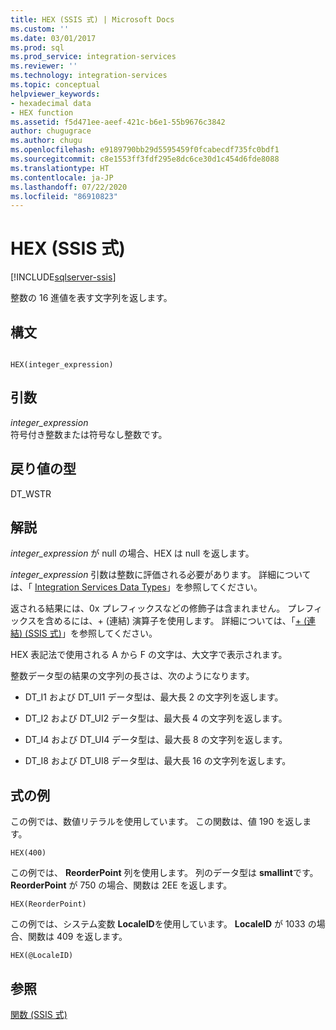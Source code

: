 ```yaml
---
title: HEX (SSIS 式) | Microsoft Docs
ms.custom: ''
ms.date: 03/01/2017
ms.prod: sql
ms.prod_service: integration-services
ms.reviewer: ''
ms.technology: integration-services
ms.topic: conceptual
helpviewer_keywords:
- hexadecimal data
- HEX function
ms.assetid: f5d471ee-aeef-421c-b6e1-55b9676c3842
author: chugugrace
ms.author: chugu
ms.openlocfilehash: e9189790bb29d5595459f0fcabecdf735fc0bdf1
ms.sourcegitcommit: c8e1553ff3fdf295e8dc6ce30d1c454d6fde8088
ms.translationtype: HT
ms.contentlocale: ja-JP
ms.lasthandoff: 07/22/2020
ms.locfileid: "86910823"
---
```

# <a name="hex-ssis-expression"></a>HEX (SSIS 式)

[!INCLUDE[sqlserver-ssis](../../includes/applies-to-version/sqlserver-ssis.md)]


  整数の 16 進値を表す文字列を返します。  
  
## <a name="syntax"></a>構文  
  
```  
  
HEX(integer_expression)  
```  
  
## <a name="arguments"></a>引数  
 *integer_expression*  
 符号付き整数または符号なし整数です。  
  
## <a name="result-types"></a>戻り値の型  
 DT_WSTR  
  
## <a name="remarks"></a>解説  
 *integer_expression* が null の場合、HEX は null を返します。  
  
 *integer_expression* 引数は整数に評価される必要があります。 詳細については、「 [Integration Services Data Types](../../integration-services/data-flow/integration-services-data-types.md)」を参照してください。  
  
 返される結果には、0x プレフィックスなどの修飾子は含まれません。 プレフィックスを含めるには、+ (連結) 演算子を使用します。 詳細については、「[+ &#40;連結&#41; &#40;SSIS 式&#41;](../../integration-services/expressions/concatenate-ssis-expression.md)」を参照してください。  
  
 HEX 表記法で使用される A から F の文字は、大文字で表示されます。  
  
 整数データ型の結果の文字列の長さは、次のようになります。  
  
-   DT_I1 および DT_UI1 データ型は、最大長 2 の文字列を返します。  
  
-   DT_I2 および DT_UI2 データ型は、最大長 4 の文字列を返します。  
  
-   DT_I4 および DT_UI4 データ型は、最大長 8 の文字列を返します。  
  
-   DT_I8 および DT_UI8 データ型は、最大長 16 の文字列を返します。  
  
## <a name="expression-examples"></a>式の例  
 この例では、数値リテラルを使用しています。 この関数は、値 190 を返します。  
  
```  
HEX(400)   
```  
  
 この例では、 **ReorderPoint** 列を使用します。 列のデータ型は **smallint**です。 **ReorderPoint** が 750 の場合、関数は 2EE を返します。  
  
```  
HEX(ReorderPoint)   
```  
  
 この例では、システム変数 **LocaleID**を使用しています。 **LocaleID** が 1033 の場合、関数は 409 を返します。  
  
```  
HEX(@LocaleID)  
```  
  
## <a name="see-also"></a>参照  
 [関数 (SSIS 式)](../../integration-services/expressions/functions-ssis-expression.md)  
  
  

